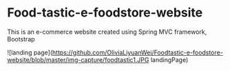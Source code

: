 # Food-tastic-e-foodstore-website
This is an e-commerce website created using Spring MVC framework, Bootstrap 

![landing page](https://github.com/OliviaLiyuanWei/Foodtastic-e-foodstore-website/blob/master/img-capture/foodtastic1.JPG landingPage)
